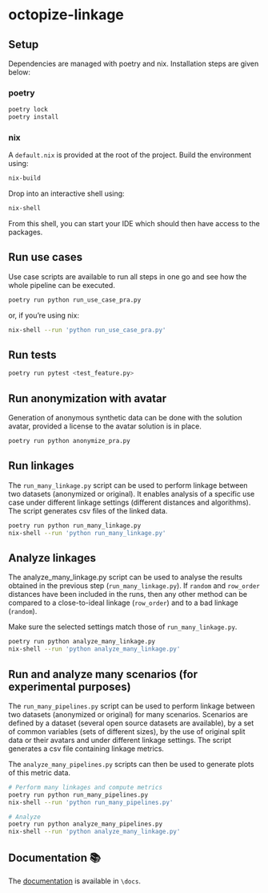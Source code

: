 # octopize-linkage

## Setup
Dependencies are managed with poetry and nix. Installation steps are given below:

### poetry

```bash
poetry lock
poetry install
```

### nix

A `default.nix` is provided at the root of the project. Build the environment using:

```bash
nix-build
```

Drop into an interactive shell using:

```bash
nix-shell
```

From this shell, you can start your IDE which should then have access to the packages.

## Run use cases

Use case scripts are available to run all steps in one go and see how the whole pipeline can be executed.

```bash
poetry run python run_use_case_pra.py
```

or, if you’re using nix:

```bash
nix-shell --run 'python run_use_case_pra.py'
```

## Run tests 

```bash
poetry run pytest <test_feature.py>
```

## Run anonymization with avatar

Generation of anonymous synthetic data can be done with the solution avatar, provided a license to the avatar solution is in place. 

```bash
poetry run python anonymize_pra.py
```

## Run linkages

The `run_many_linkage.py` script can be used to perform linkage between two datasets (anonymized or original). It enables analysis of a specific use case under different linkage settings (different distances and algorithms).
The script generates csv files of the linked data.

```bash
poetry run python run_many_linkage.py
nix-shell --run 'python run_many_linkage.py'
```

## Analyze linkages

The analyze_many_linkage.py script can be used to analyse the results obtained in the previous step (`run_many_linkage.py`).
If `random` and `row_order` distances have been included in the runs, then any other method can be compared to a close-to-ideal linkage (`row_order`) and to a bad linkage (`random`).

Make sure the selected settings match those of `run_many_linkage.py`.

```bash
poetry run python analyze_many_linkage.py
nix-shell --run 'python analyze_many_linkage.py'
```

## Run and analyze many scenarios (for experimental purposes)

The `run_many_pipelines.py` script can be used to perform linkage between two datasets (anonymized or original) for many scenarios. Scenarios are defined by a dataset (several open source datasets are available), by a set of common variables (sets of different sizes), by the use of original split data or their avatars and under different linkage settings. The script generates a csv file containing linkage metrics.

The `analyze_many_pipelines.py` scripts can then be used to generate plots of this metric data.

```bash
# Perform many linkages and compute metrics
poetry run python run_many_pipelines.py
nix-shell --run 'python run_many_pipelines.py'

# Analyze
poetry run python analyze_many_pipelines.py
nix-shell --run 'python analyze_many_linkage.py'
```


## Documentation :books:

The [documentation](./docs/intro.md) is available in `\docs`.

